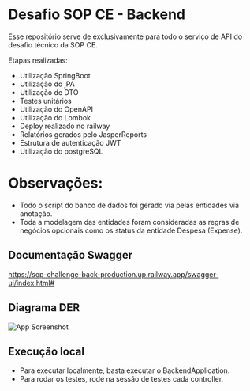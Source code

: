 
# Desafio SOP CE - Backend

Esse repositório serve de exclusivamente para todo o serviço de API do desafio técnico da SOP CE.



Etapas realizadas:

 - Utilização SpringBoot
 - Utilização do jPA
 - Utilização de DTO  
 - Testes unitários
 - Utilização do OpenAPI
 - Utilização do Lombok
 - Deploy realizado no railway 
 - Relatórios gerados pelo JasperReports
 - Estrutura de autenticação JWT
 - Utilização do postgreSQL


# Observações:
 - Todo o script do banco de dados foi gerado via pelas entidades via anotação.
 - Toda a modelagem das entidades foram consideradas as regras de negócios opcionais como os status da entidade Despesa (Expense).


## Documentação Swagger

https://sop-challenge-back-production.up.railway.app/swagger-ui/index.html#

## Diagrama DER

![App Screenshot](https://i.postimg.cc/rs3mq9gP/Diagrama-DER-1.png)

## Execução local
- Para executar localmente, basta executar o BackendApplication.
- Para rodar os testes, rode na sessão de testes cada controller. 